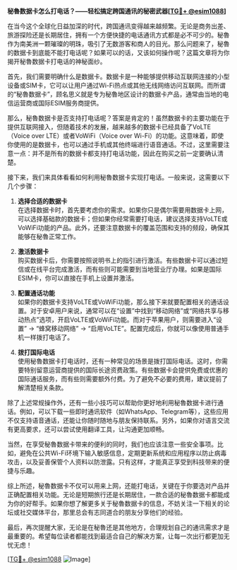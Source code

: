 **秘魯数据卡怎么打电话？——轻松搞定跨国通讯的秘密武器[[TG💪+ @esim1088](https://t.me/s/esim1088)]**

在当今这个全球化日益加深的时代，跨国通讯变得越来越频繁。无论是商务出差、旅游探险还是长期居住，拥有一个方便快捷的电话通讯方式都是必不可少的。秘魯作为南美洲一颗璀璨的明珠，吸引了无数游客和商人的目光。那么问题来了，秘魯的数据卡到底能不能打电话呢？如果可以的话，又该如何操作呢？这篇文章将为你揭开秘魯数据卡打电话的神秘面纱。

首先，我们需要明确什么是数据卡。数据卡是一种能够提供移动互联网连接的小型设备或SIM卡，它可以让用户通过Wi-Fi热点或其他无线网络访问互联网。而所谓的“秘魯数据卡”，顾名思义就是专为秘魯地区设计的数据卡产品，通常由当地的电信运营商或国际ESIM服务商提供。

那么，秘魯数据卡是否支持打电话呢？答案是肯定的！虽然数据卡的主要功能在于提供互联网接入，但随着技术的发展，越来越多的数据卡已经具备了VoLTE（Voice over LTE）或者VoWiFi（Voice over Wi-Fi）的功能。这意味着，即使你使用的是数据卡，也可以通过手机或其他终端进行语音通话。不过，这里需要注意一点：并不是所有的数据卡都支持打电话功能，因此在购买之前一定要确认清楚。

接下来，我们来具体看看如何利用秘魯数据卡实现打电话。一般来说，这需要以下几个步骤：

1. **选择合适的数据卡**  
   在选择数据卡时，首先要考虑你的需求。如果你只是偶尔需要用数据卡上网，可以选择基础款的数据卡；但如果你经常需要打电话，建议选择支持VoLTE或VoWiFi功能的产品。此外，还要注意数据卡的覆盖范围和支持的频段，确保其能够在秘魯正常工作。

2. **激活数据卡**  
   购买数据卡后，你需要按照说明书上的指引进行激活。有些数据卡可以通过短信或在线平台完成激活，而有些则可能需要到当地营业厅办理。如果是国际ESIM卡，你可以直接在手机上设置并激活。

3. **配置通话功能**  
   如果你的数据卡支持VoLTE或VoWiFi功能，那么接下来就要配置相关的通话设置。对于安卓用户来说，通常可以在“设置”中找到“移动网络”或“网络共享与移动热点”选项，开启VoLTE或VoWiFi功能。而对于苹果用户，则需要进入“设置” -> “蜂窝移动网络” -> “启用VoLTE”。配置完成后，你就可以像使用普通手机一样拨打电话了。

4. **拨打国际电话**  
   使用秘魯数据卡打电话时，还有一种常见的场景是拨打国际电话。这时，你需要特别留意运营商提供的国际长途资费政策。有些数据卡会提供免费或优惠的国际通话服务，而有些则需要额外付费。为了避免不必要的费用，建议提前了解清楚相关条款。

除了上述常规操作外，还有一些小技巧可以帮助你更好地利用秘魯数据卡进行通话。例如，可以下载一些即时通讯软件（如WhatsApp、Telegram等），这些应用不仅支持语音通话，还能让你随时随地与朋友保持联系。另外，如果你对语言交流有更高要求，还可以尝试使用翻译工具，让沟通更加顺畅。

当然，在享受秘魯数据卡带来的便利的同时，我们也应该注意一些安全事项。比如，避免在公共Wi-Fi环境下输入敏感信息，定期更新系统和应用程序以防止病毒攻击，以及妥善保管个人资料以防泄露。只有这样，才能真正享受到科技带来的便捷与乐趣。

综上所述，秘魯数据卡不仅可以用来上网，还能打电话，关键在于你要选对产品并正确配置相关功能。无论是短期旅行还是长期居住，一款合适的秘魯数据卡都能成为你的好帮手。如果你想了解更多关于秘魯数据卡的信息，不妨关注一下相关的论坛或社交媒体平台，那里总会有志同道合的朋友分享他们的经验。

最后，再次提醒大家，无论是在秘魯还是其他地方，合理规划自己的通讯需求才是最重要的。希望每位读者都能找到最适合自己的解决方案，让每一次出行都更加无忧无虑！

[[TG💪+ @esim1088](https://t.me/s/esim1088) ![Image](https://i.postimg.cc/4NQfJmqS/Snipaste-2025-05-13-00-14-12.png)]